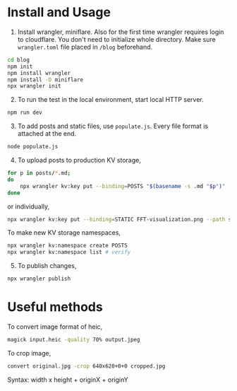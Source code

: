 # Install and Usage
1. Install wrangler, miniflare. Also for the first time wrangler requires login to cloudflare. You don't need to initialize whole directory. Make sure `wrangler.toml` file placed in `/blog` beforehand.

```bash
cd blog
npm init
npm install wrangler
npm install -D miniflare
npx wrangler init
```

2. To run the test in the local environment, start local HTTP server. 

```bash
npm run dev
```

3. To add posts and static files, use `populate.js`. Every file format is attached at the end.
```bash
node populate.js
```

4. To upload posts to production KV storage,
```bash
for p in posts/*.md;
do 
    npx wrangler kv:key put --binding=POSTS "$(basename -s .md "$p")" --path "$p";
done
```
or individually,
```bash
npx wrangler kv:key put --binding=STATIC FFT-visualization.png --path static/FFT-visualization.png
```

To make new KV storage namespaces,
```bash
npx wrangler kv:namespace create POSTS
npx wrangler kv:namespace list # verify
```

5. To publish changes,
```bash
npx wrangler publish
```

# Useful methods

To convert image format of heic,
```bash
magick input.heic -quality 70% output.jpeg
```

To crop image,
```bash
convert original.jpg -crop 640x620+0+0 cropped.jpg
```
Syntax: width x height + originX + originY
